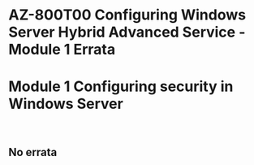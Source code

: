 # AZ-800T00 Configuring Windows Server Hybrid Advanced Service - Module 1 Errata

# Module 1 Configuring security in Windows Server

<br>

## No errata
